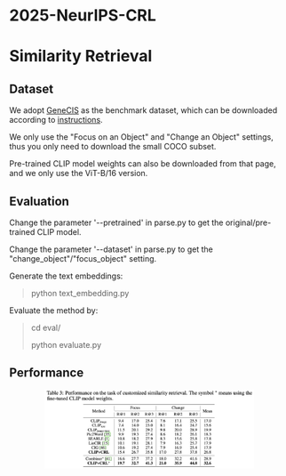 # 2025-NeurIPS-CRL

# Similarity Retrieval

## Dataset

We adopt [GeneCIS](https://github.com/facebookresearch/genecis) as the benchmark dataset, which can be downloaded according to [instructions](https://github.com/facebookresearch/genecis/blob/main/DOWNLOAD.md). 

We only use the "Focus on an Object" and "Change an Object" settings, thus you only need to download the small COCO subset. 

Pre-trained CLIP model weights can also be downloaded from that page, and we only use the ViT-B/16 version.

## Evaluation

Change the parameter '--pretrained' in parse.py to get the original/pre-trained CLIP model.

Change the parameter '--dataset' in parse.py to get the "change_object"/"focus_object" setting.

Generate the text embeddings:

> python text_embedding.py

Evaluate the method by:

> cd eval/
> 
> python evaluate.py

## Performance

<div align=center><img src="../figures/performance-similarity.png" width = "75%"/></div>
